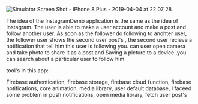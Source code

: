 ![Simulator Screen Shot - iPhone 8 Plus - 2019-04-04 at 22 07 28](https://user-images.githubusercontent.com/28659588/55585131-3faa2600-5726-11e9-8d27-1a54cf503b27.png)

The idea of the InstagramDemo application is the same as the idea of Instagram. The user is able to make  a user account and make a post and follow another user. As soon as the follower do following to anohter user, the  follower user shows the second user post's , the second user recieve a notification that tell him this user is following you.  can user open camera and take photo to share it as a post and Saving a picture to a  device ,you can  search about a particular user  to follow him 

 tool's in this app:-

 Firebase authentication, firebase storage, firebase cloud function, firebase notifications, core animation, media library,   user default database, I faceed some problem in push notifications, open media library, fetch user post's 
 
